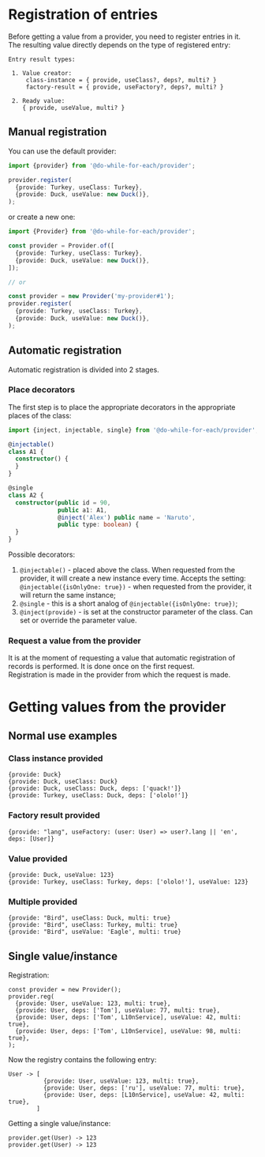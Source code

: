 # Registration of entries

Before getting a value from a provider, you need to register entries in it.  
The resulting value directly depends on the type of registered entry:

```
Entry result types:

 1. Value creator:
     class-instance = { provide, useClass?, deps?, multi? }
     factory-result = { provide, useFactory?, deps?, multi? }

 2. Ready value:
    { provide, useValue, multi? }
```

## Manual registration

You can use the default provider:

```typescript
import {provider} from '@do-while-for-each/provider';

provider.register(
  {provide: Turkey, useClass: Turkey},
  {provide: Duck, useValue: new Duck()},
);
```

or create a new one:

```typescript
import {Provider} from '@do-while-for-each/provider';

const provider = Provider.of([
  {provide: Turkey, useClass: Turkey},
  {provide: Duck, useValue: new Duck()},
]);

// or

const provider = new Provider('my-provider#1');
provider.register(
  {provide: Turkey, useClass: Turkey},
  {provide: Duck, useValue: new Duck()},
);
```

## Automatic registration

Automatic registration is divided into 2 stages.

### Place decorators

The first step is to place the appropriate decorators in the appropriate places of the class:

```typescript
import {inject, injectable, single} from '@do-while-for-each/provider';

@injectable()
class A1 {
  constructor() {
  }
}

@single
class A2 {
  constructor(public id = 90,
              public a1: A1,
              @inject('Alex') public name = 'Naruto',
              public type: boolean) {
  }
}
```

Possible decorators:

1. `@injectable()` - placed above the class. When requested from the provider, it will create a new instance every time. Accepts the setting: `@injectable({isOnlyOne: true})` - when requested from the provider, it will return the same instance;
2. `@single` - this is a short analog of `@injectable({isOnlyOne: true})`;
3. `@inject(provide)` - is set at the constructor parameter of the class. Can set or override the parameter value.

### Request a value from the provider

It is at the moment of requesting a value that automatic registration of records is performed. It is done once on the first request.  
Registration is made in the provider from which the request is made.

# Getting values from the provider

## Normal use examples

### Class instance provided

```
{provide: Duck}
{provide: Duck, useClass: Duck}
{provide: Duck, useClass: Duck, deps: ['quack!']}
{provide: Turkey, useClass: Duck, deps: ['ololo!']}
```

### Factory result provided

```
{provide: "lang", useFactory: (user: User) => user?.lang || 'en', deps: [User]}
```

### Value provided

```
{provide: Duck, useValue: 123}
{provide: Turkey, useClass: Turkey, deps: ['ololo!'], useValue: 123}
```

### Multiple provided

```
{provide: "Bird", useClass: Duck, multi: true}
{provide: "Bird", useClass: Turkey, multi: true}
{provide: "Bird", useValue: 'Eagle', multi: true}
```

## Single value/instance

Registration:

```
const provider = new Provider();
provider.reg(
  {provide: User, useValue: 123, multi: true},
  {provide: User, deps: ['Tom'], useValue: 77, multi: true},
  {provide: User, deps: ['Tom', L10nService], useValue: 42, multi: true},
  {provide: User, deps: ['Tom', L10nService], useValue: 98, multi: true},
);
```

Now the registry contains the following entry:

```
User -> [
          {provide: User, useValue: 123, multi: true},
          {provide: User, deps: ['ru'], useValue: 77, multi: true},
          {provide: User, deps: [L10nService], useValue: 42, multi: true},
        ]
```

Getting a single value/instance:

```
provider.get(User) -> 123
provider.get(User) -> 123
```


